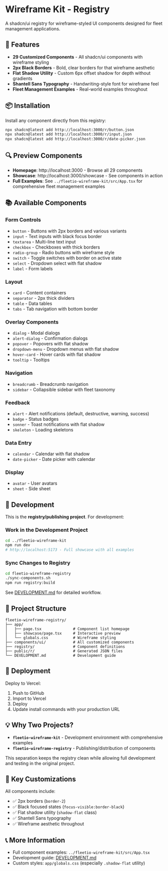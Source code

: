 # Wireframe Kit - Registry

A shadcn/ui registry for wireframe-styled UI components designed for fleet management applications.

## 🎨 Features

- **29 Customized Components** - All shadcn/ui components with wireframe styling
- **2px Black Borders** - Bold, clear borders for that wireframe aesthetic
- **Flat Shadow Utility** - Custom 6px offset shadow for depth without gradients  
- **Shantell Sans Typography** - Handwriting-style font for wireframe feel
- **Fleet Management Examples** - Real-world examples throughout

## 📦 Installation

Install any component directly from this registry:

```bash
npx shadcn@latest add http://localhost:3000/r/button.json
npx shadcn@latest add http://localhost:3000/r/input.json
npx shadcn@latest add http://localhost:3000/r/date-picker.json
```

## 🔍 Preview Components

- **Homepage**: http://localhost:3000 - Browse all 29 components
- **Showcase**: http://localhost:3000/showcase - See components in action
- **Full Examples**: See `../fleetio-wireframe-kit/src/App.tsx` for comprehensive fleet management examples

## 📚 Available Components

### Form Controls
- `button` - Buttons with 2px borders and various variants
- `input` - Text inputs with black focus border
- `textarea` - Multi-line text input
- `checkbox` - Checkboxes with thick borders
- `radio-group` - Radio buttons with wireframe style
- `switch` - Toggle switches with border on active state
- `select` - Dropdown select with flat shadow
- `label` - Form labels

### Layout
- `card` - Content containers
- `separator` - 2px thick dividers
- `table` - Data tables
- `tabs` - Tab navigation with bottom border

### Overlay Components
- `dialog` - Modal dialogs
- `alert-dialog` - Confirmation dialogs
- `popover` - Popovers with flat shadow
- `dropdown-menu` - Dropdown menus with flat shadow
- `hover-card` - Hover cards with flat shadow
- `tooltip` - Tooltips

### Navigation
- `breadcrumb` - Breadcrumb navigation
- `sidebar` - Collapsible sidebar with fleet taxonomy

### Feedback
- `alert` - Alert notifications (default, destructive, warning, success)
- `badge` - Status badges
- `sonner` - Toast notifications with flat shadow
- `skeleton` - Loading skeletons

### Data Entry
- `calendar` - Calendar with flat shadow
- `date-picker` - Date picker with calendar

### Display
- `avatar` - User avatars
- `sheet` - Side sheet

## 🔧 Development

This is the **registry/publishing project**. For development:

### Work in the Development Project
```bash
cd ../fleetio-wireframe-kit
npm run dev
# http://localhost:5173 - Full showcase with all examples
```

### Sync Changes to Registry
```bash
cd fleetio-wireframe-registry
./sync-components.sh
npm run registry:build
```

See [DEVELOPMENT.md](./DEVELOPMENT.md) for detailed workflow.

## 📂 Project Structure

```
fleetio-wireframe-registry/
├── app/
│   ├── page.tsx              # Component list homepage
│   ├── showcase/page.tsx     # Interactive preview
│   └── globals.css           # Wireframe styling
├── components/ui/            # All customized components
├── registry/                 # Component definitions
├── public/r/                 # Generated JSON files
└── DEVELOPMENT.md            # Development guide
```

## 🚀 Deployment

Deploy to Vercel:
1. Push to GitHub
2. Import to Vercel
3. Deploy
4. Update install commands with your production URL

## 💡 Why Two Projects?

- **`fleetio-wireframe-kit`** - Development environment with comprehensive examples
- **`fleetio-wireframe-registry`** - Publishing/distribution of components

This separation keeps the registry clean while allowing full development and testing in the original project.

## 🎯 Key Customizations

All components include:
- ✅ 2px borders (`border-2`)
- ✅ Black focused states (`focus-visible:border-black`)
- ✅ Flat shadow utility (`shadow-flat` class)
- ✅ Shantell Sans typography
- ✅ Wireframe aesthetic throughout

## 📞 More Information

- Full component examples: `../fleetio-wireframe-kit/src/App.tsx`
- Development guide: [DEVELOPMENT.md](./DEVELOPMENT.md)
- Custom styles: `app/globals.css` (especially `.shadow-flat` utility)